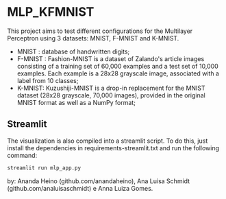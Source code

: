 # MLP_KFMNIST

This project aims to test different configurations for the Multilayer Perceptron using 3 datasets: MNIST, F-MNIST and  K-MNIST. 

* MNIST : database of handwritten digits;
* F-MNIST : Fashion-MNIST is a dataset of Zalando's article images consisting of a training set of 60,000 examples and a test set of 10,000 examples. Each example is a 28x28 grayscale image, associated with a label from 10 classes;
* K-MNIST: Kuzushiji-MNIST is a drop-in replacement for the MNIST dataset (28x28 grayscale, 70,000 images), provided in the original MNIST format as well as a NumPy format;

## **Streamlit**
The visualization is also compiled into a streamlit script. To do this, just install the dependencies in requirements-streamlit.txt and run the following command:

```bash
streamlit run mlp_app.py

```

by: Ananda Heino (github.com/anandaheino), Ana Luisa Schmidt (github.com/analuisaschmidt) e Anna Luiza Gomes.
